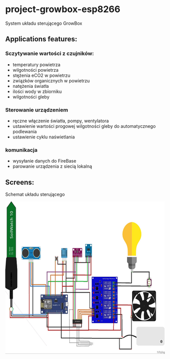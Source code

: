 
# project-growbox-esp8266
System układu sterującego GrowBox 

## Applications features:

### Sczytywanie wartości z czujników:  
- temperatury powietrza 
- wilgotności powietrza
- stężenia eCO2 w powietrzu
- związków organicznych w powietrzu
- natężenia światła 
- ilości wody w zbiorniku
- wilgotności gleby

### Sterowanie urządzeniem ###
- ręczne włączenie światła, pompy, wentylatora
- ustawienie wartości progowej wilgotności gleby do automatycznego podlewania
- ustawienie cyklu naświetlania

### komunikacja
- wysyłanie danych do FireBase
- parowanie urządzenia z siecią lokalną


## Screens: 
Schemat układu sterującego

![Panel Kontrolny](./images/image.png)
